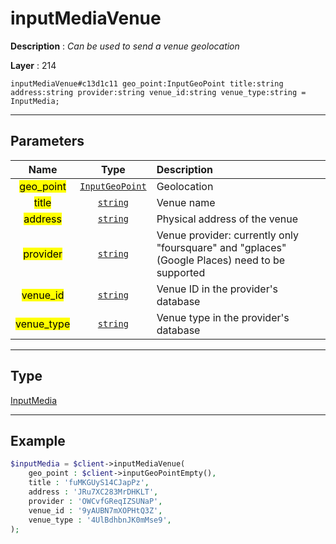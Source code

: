 # inputMediaVenue

**Description** : *Can be used to send a venue geolocation*

**Layer** : 214

```tl
inputMediaVenue#c13d1c11 geo_point:InputGeoPoint title:string address:string provider:string venue_id:string venue_type:string = InputMedia;
```

---

## Parameters

| Name | Type | Description |
| :---: | :---: | :--- |
| <mark>geo_point</mark> | [`InputGeoPoint`](type/InputGeoPoint) | Geolocation |
| <mark>title</mark> | [`string`](type/string) | Venue name |
| <mark>address</mark> | [`string`](type/string) | Physical address of the venue |
| <mark>provider</mark> | [`string`](type/string) | Venue provider: currently only "foursquare" and "gplaces" (Google Places) need to be supported |
| <mark>venue_id</mark> | [`string`](type/string) | Venue ID in the provider's database |
| <mark>venue_type</mark> | [`string`](type/string) | Venue type in the provider's database |

---

## Type

[InputMedia](type/InputMedia)

---

## Example

```php
$inputMedia = $client->inputMediaVenue(
	geo_point : $client->inputGeoPointEmpty(),
	title : 'fuMKGUyS14CJapPz',
	address : 'JRu7XC283MrDHKLT',
	provider : 'OWCvfGReqIZSUNaP',
	venue_id : '9yAUBN7mXOPHtQ3Z',
	venue_type : '4UlBdhbnJK0mMse9',
);
```